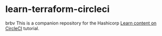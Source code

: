 # learn-terraform-circleci
brbv
This is a companion repository for the Hashicorp [Learn content on CircleCI](https://developer.hashicorp.com/terraform/tutorials/automation/circle-ci) tutorial. 
